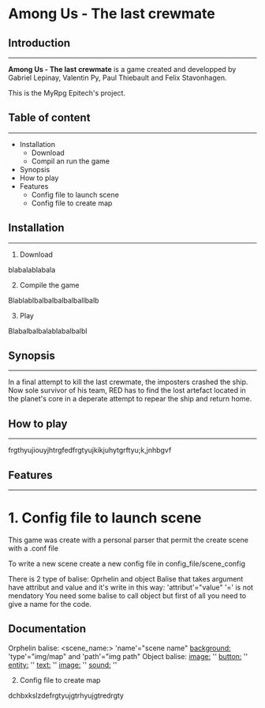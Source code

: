 # **Among Us - The last crewmate**

## **Introduction**
---

**Among Us - The last crewmate** is a game created and developped by Gabriel Lepinay, Valentin Py, Paul Thiebault and Felix Stavonhagen.

This is the MyRpg Epitech's project.

## **Table of content**
---
- Installation
  - Download
  - Compil an run the game
- Synopsis
- How to play
- Features
  - Config file to launch scene
  - Config file to create map

## Installation
---
1. Download

blabalablabala

2. Compile the game

Blablablbalbalbalbalballbalb

3. Play

Blabalbalbalablabalbalbl

## Synopsis
---
In a final attempt to kill the last crewmate, the imposters crashed the ship. Now sole survivor of his team, RED has to find the lost artefact located in the planet's core in a deperate attempt to repear the ship and return home.

## How to play
---
frgthyujiouyjhtrgfedfrgtyujkikjuhytgrftyu;k,jnhbgvf

## Features
---
# 1. Config file to launch scene

This game was create with a personal parser that permit the create scene with a .conf file

To write a new scene create a new config file in config_file/scene_config


There is 2 type of balise:
Oprhelin and object
Balise that takes argument have attribut and value and it's write in this way: 'attribut'="value" '=' is not mendatory
You need some balise to call object but first of all you need to give a name for the code.

## Documentation

Orphelin balise:
<scene_name:> 'name'="scene name"
<background:> 'type'="img/map" and 'path'="img path"
Object balise:
<image:>      ''
<button:>     ''
<entity:>     ''
<text:>       ''
<image:>      ''
<sound:>      ''



2. Config file to create map

dchbxkslzdefrgtyujgtrhyujgtredrgty

